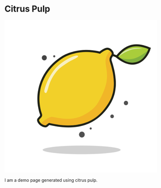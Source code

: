 # Citrus Pulp

![demo image](../public/img/logo_white_bg.svg)

I am a demo page generated using citrus pulp.